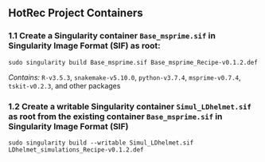 ## HotRec Project Containers

###  1.1 Create a Singularity container `Base_msprime.sif` in Singularity Image Format (SIF) as root: 

`sudo singularity build Base_msprime.sif Base_msprime_Recipe-v0.1.2.def`

*Contains:* `R-v3.5.3`, `snakemake-v5.10.0`, `python-v3.7.4`, `msprime-v0.7.4`, `tskit-v0.2.3`, and other packages 



###  1.2 Create a writable Singularity container `Simul_LDhelmet.sif` as root from the existing container `Base_msprime.sif` in Singularity Image Format (SIF) 

`sudo singularity build --writable Simul_LDhelmet.sif LDhelmet_simulations_Recipe-v0.1.2.def`


